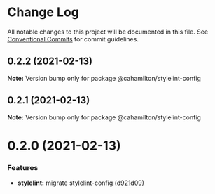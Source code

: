 # Change Log

All notable changes to this project will be documented in this file.
See [Conventional Commits](https://conventionalcommits.org) for commit guidelines.

## 0.2.2 (2021-02-13)

**Note:** Version bump only for package @cahamilton/stylelint-config





## 0.2.1 (2021-02-13)

**Note:** Version bump only for package @cahamilton/stylelint-config





# 0.2.0 (2021-02-13)


### Features

* **stylelint:** migrate stylelint-config ([d921d09](https://github.com/cahamilton/furphy/commit/d921d09282843f58075a3960ca83bc575f06433a))
